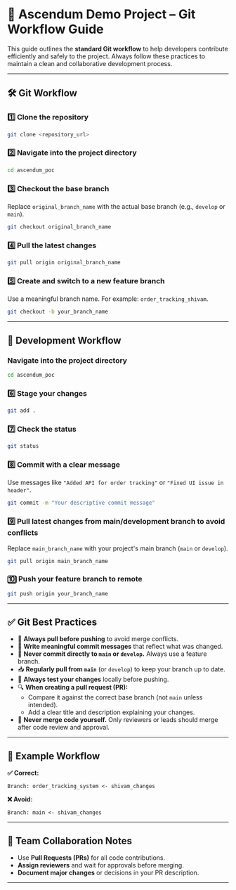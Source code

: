
# 🚀 Ascendum Demo Project – Git Workflow Guide

This guide outlines the **standard Git workflow** to help developers contribute efficiently and safely to the project. Always follow these practices to maintain a clean and collaborative development process.

---

## 🛠️ Git Workflow

### 1️⃣ Clone the repository
```bash
git clone <repository_url>
```

### 2️⃣ Navigate into the project directory
```bash
cd ascendum_poc
```

### 3️⃣ Checkout the base branch  
Replace `original_branch_name` with the actual base branch (e.g., `develop` or `main`).
```bash
git checkout original_branch_name
```

### 4️⃣ Pull the latest changes
```bash
git pull origin original_branch_name
```

### 5️⃣ Create and switch to a new feature branch  
Use a meaningful branch name. For example: `order_tracking_shivam`.
```bash
git checkout -b your_branch_name
```

---

## 🧪 Development Workflow

### Navigate into the project directory
```bash
cd ascendum_poc
```

### 6️⃣ Stage your changes
```bash
git add .
```

### 7️⃣ Check the status
```bash
git status
```

### 8️⃣ Commit with a clear message  
Use messages like `"Added API for order tracking"` or `"Fixed UI issue in header"`.
```bash
git commit -m "Your descriptive commit message"
```

### 9️⃣ Pull latest changes from main/development branch to avoid conflicts  
Replace `main_branch_name` with your project's main branch (`main` or `develop`).
```bash
git pull origin main_branch_name
```

### 🔟 Push your feature branch to remote
```bash
git push origin your_branch_name
```

---

## ✅ Git Best Practices

- 🔄 **Always pull before pushing** to avoid merge conflicts.
- 📝 **Write meaningful commit messages** that reflect what was changed.
- 🌿 **Never commit directly to `main` or `develop`.** Always use a feature branch.
- 📥 **Regularly pull from `main`** (or `develop`) to keep your branch up to date.
- 🧪 **Always test your changes** locally before pushing.
- 🔍 **When creating a pull request (PR):**
  - Compare it against the correct base branch (not `main` unless intended).
  - Add a clear title and description explaining your changes.
- 🚫 **Never merge code yourself.** Only reviewers or leads should merge after code review and approval.

---

## 📌 Example Workflow

**✅ Correct:**
```
Branch: order_tracking_system <- shivam_changes
```

**❌ Avoid:**
```
Branch: main <- shivam_changes
```

---

## 👥 Team Collaboration Notes

- Use **Pull Requests (PRs)** for all code contributions.
- **Assign reviewers** and wait for approvals before merging.
- **Document major changes** or decisions in your PR description.

---
